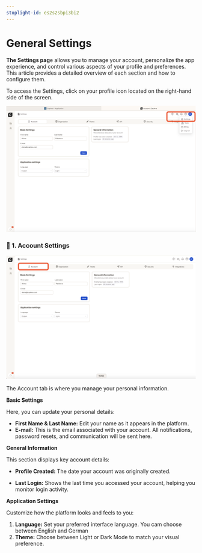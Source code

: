 ```yaml
---
stoplight-id: es2s2sbpi3bi2
---
```


# General Settings

**The Settings pag**e allows you to manage your account, personalize the app experience, and control various aspects of your profile and preferences. This article provides a detailed overview of each section and how to configure them.

To access the Settings, click on your profile icon located on the right-hand side of the screen.

![Screenshot 2025-02-19 at 10.46.12.png](<../assets/images/Screenshot 2025-02-19 at 10.46.12.png>)


### 🌟 1. Account Settings

![Screenshot 2025-02-19 at 10.48.07.png](<../assets/images/Screenshot 2025-02-19 at 10.48.07.png>)

The Account tab is where you manage your personal information.

**Basic Settings**

Here, you can update your personal details:

- **First Name & Last Name:** Edit your name as it appears in the platform.
- **E-mail:** This is the email associated with your account. All notifications, password resets, and communication will be sent here.

**General Information**

This section displays key account details:

- **Profile Created:** The date your account was originally created.

- **Last Login:** Shows the last time you accessed your account, helping you monitor login activity.


**Application Settings**

Customize how the platform looks and feels to you:

1. **Language:** Set your preferred interface language. You cam choose between English and German
2. **Theme:** Choose between Light or Dark Mode to match your visual preference.
